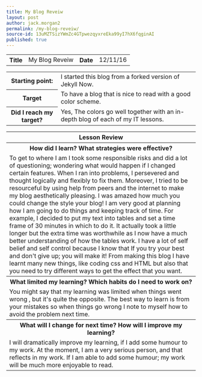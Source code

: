```yaml
---
title: My Blog Reveiw
layout: post
author: jack.morgan2
permalink: /my-blog-reveiw/
source-id: 13uMZTSizYWmZc4GTpwezqyxreEka99yI7hX6fqginAI
published: true
---
```

<table>
  <tr>
    <th>Title</th>
    <td>My Blog Reveiw</td>
    <th>Date</th>
    <td>12/11/16</td>
  </tr>
</table>


<table>
  <tr>
    <th>Starting point:</th>
    <td>I started this blog from a forked version of Jekyll Now.</td>
  </tr>
  <tr>
    <th>Target</th>
    <td>To have a blog that is nice to read with a good color scheme.</td>
  </tr>
  <tr>
    <th>Did I reach my target? 
</th>
    <td>Yes, The colors go well together with an in-depth blog of each of my IT lessons.</td>
  </tr>
</table>


<table>
  <tr>
    <th>Lesson Review</th>
  </tr>
  <tr>
    <th>How did I learn? What strategies were effective? </th>
  </tr>
  <tr>
    <td>To get to where I am I  took some responsible risks and did a lot of  questioning; wondering what would happen if I changed certain features. When I ran into problems, I persevered and  thought logically and flexibly  to fix them. Moreover, I tried to be resourceful by using help from peers and the internet to make my blog aesthetically pleasing. I was amazed how much you could change the style your blog! I am very good at planning how I am going to do things and keeping track of time. For example, I decided to put my text into tables and set a time frame of 30 minutes in which to do it. It actually took a little longer but the extra time was worthwhile as I now  have a much better understanding of how the tables work. I have a lot of self belief and self control because I know that If you try your best and don't give up; you will make it! From making this blog I have learnt many new things, like coding css and HTML but also that you need to try different ways to get the effect that you want.</td>
  </tr>
  <tr>
    <th>What limited my learning? Which habits do I need to work on? </th>
  </tr>
  <tr>
    <td>You might say that my learning was limited when things went wrong , but it's quite the opposite. The best way to learn is from your mistakes so when things go wrong I note to myself how to avoid the problem next time.</td>
  </tr>
  <tr>
    <th>What will I change for next time? How will I improve my learning?</th>
  </tr>
  <tr>
    <td>I will dramatically improve my learning, if I add some humour to my work. At the moment, I am a very serious person, and that reflects in my work. If I am able to add some humour; my work will be much more enjoyable to read.</td>
  </tr>
</table>


